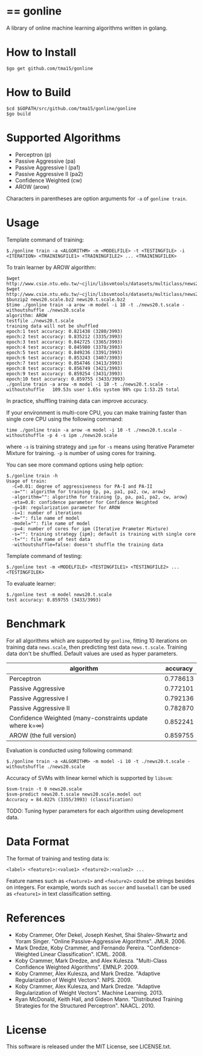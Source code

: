 ==
gonline
==
A library of online machine learning algorithms written in golang.

How to Install
==
```
$go get github.com/tma15/gonline
```

How to Build
==
```
$cd $GOPATH/src/github.com/tma15/gonline/gonline
$go build
```

Supported Algorithms
==
- Perceptron (p)
- Passive Aggressive (pa)
- Passive Aggressive I (pa1)
- Passive Aggressive II (pa2)
- Confidence Weighted (cw)
- AROW (arow)

Characters in parentheses are option arguments for `-a` of `gonline train`.


Usage
==
Template command of training:
```
$./gonline train -a <ALGORITHM> -m <MODELFILE> -t <TESTINGFILE> -i <ITERATION> <TRAININGFILE1> <TRAININGFILE2> ... <TRAININGFILEK>
```

To train learner by AROW algorithm:
```
$wget http://www.csie.ntu.edu.tw/~cjlin/libsvmtools/datasets/multiclass/news20.scale.bz2
$wget http://www.csie.ntu.edu.tw/~cjlin/libsvmtools/datasets/multiclass/news20.t.scale.bz2
$bunzip2 news20.scale.bz2 news20.t.scale.bz2
$time ./gonline train -a arow -m model -i 10 -t ./news20.t.scale -withoutshuffle ./news20.scale
algorithm: AROW
testfile ./news20.t.scale
training data will not be shuffled
epoch:1 test accuracy: 0.821438 (3280/3993)
epoch:2 test accuracy: 0.835212 (3335/3993)
epoch:3 test accuracy: 0.842725 (3365/3993)
epoch:4 test accuracy: 0.845980 (3378/3993)
epoch:5 test accuracy: 0.849236 (3391/3993)
epoch:6 test accuracy: 0.853243 (3407/3993)
epoch:7 test accuracy: 0.854746 (3413/3993)
epoch:8 test accuracy: 0.856749 (3421/3993)
epoch:9 test accuracy: 0.859254 (3431/3993)
epoch:10 test accuracy: 0.859755 (3433/3993)
./gonline train -a arow -m model -i 10 -t ./news20.t.scale -withoutshuffle   109.53s user 1.65s system 98% cpu 1:53.25 total
```

In practice, shuffling training data can improve accuracy.

If your environment is multi-core CPU, you can make training faster than single core CPU using the following command:
```
time ./gonline train -a arow -m model -i 10 -t ./news20.t.scale -withoutshuffle -p 4 -s ipm ./news20.scale
```

where `-s` is training strategy and `ipm` for `-s` means using Iterative Parameter Mixture for training. `-p` is number of using cores for training.

You can see more command options using help option:

```
$./gonline train -h
Usage of train:
  -C=0.01: degree of aggressiveness for PA-I and PA-II
  -a="": algorithm for training {p, pa, pa1, pa2, cw, arow}
  -algorithm="": algorithm for training {p, pa, pa1, pa2, cw, arow}
  -eta=0.8: confidence parameter for Confidence Weighted
  -g=10: regularization parameter for AROW
  -i=1: number of iterations
  -m="": file name of model
  -model="": file name of model
  -p=4: number of cores for ipm (Iterative Prameter Mixture)
  -s="": training strategy {ipm}; default is training with single core
  -t="": file name of test data
  -withoutshuffle=false: doesn't shuffle the training data
```

Template command of testing:
```
$./gonline test -m <MODELFILE> <TESTINGFILE1> <TESTINGFILE2> ... <TESTINGFILEK>
```

To evaluate learner:

```
$./gonline test -m model news20.t.scale
test accuracy: 0.859755 (3433/3993)
```

Benchmark
==
For all algorithms which are supported by `gonline`, fitting 10 iterations on training data `news.scale`, then predicting test data `news.t.scale`. Training data don't be shuffled. Default values are used as hyper parameters.

|algorithm|accuracy|
|---------|--------|
|Perceptron|0.778613|
|Passive Aggressive|0.772101|
|Passive Aggressive I|0.792136|
|Passive Aggressive II|0.782870|
|Confidence Weighted (many-constraints update where k=∞)|0.852241|
|AROW (the full version)|0.859755|

Evaluation is conducted using following command:
```
$./gonline train -a <ALGORITHM> -m model -i 10 -t ./news20.t.scale -withoutshuffle ./news20.scale
```

Accuracy of SVMs with linear kernel which is supported by `libsvm`:
```
$svm-train -t 0 news20.scale
$svm-predict news20.t.scale news20.scale.model out
Accuracy = 84.022% (3355/3993) (classification)
```

TODO: Tuning hyper parameters for each algorithm using development data.

Data Format
==
The format of training and testing data is:

```
<label> <feature1>:<value1> <feature2>:<value2> ...
```

Feature names such as `<feature1>` and `<feature2>` could be strings besides on integers. For example, words such as `soccer` and `baseball` can be used as `<feature1>` in text classification setting.

References
==
- Koby Crammer, Ofer Dekel, Joseph Keshet, Shai Shalev-Shwartz and Yoram Singer. "Online Passive-Aggressive Algorithms". JMLR. 2006.
- Mark Dredze, Koby Crammer, and Fernando Pereira. "Confidence-Weighted Linear Classification". ICML. 2008.
- Koby Crammer, Mark Dredze, and Alex Kulesza. "Multi-Class Confidence Weighted Algorithms". EMNLP. 2009.
- Koby Crammer, Alex Kulesza, and Mark Dredze. "Adaptive Regularization of Weight Vectors". NIPS. 2009.
- Koby Crammer, Alex Kulesza, and Mark Dredze. "Adaptive Regularization of Weight Vectors". Machine Learning. 2013.
- Ryan McDonald, Keith Hall, and Gideon Mann. "Distributed Training Strategies for the Structured Perceptron". NAACL. 2010.

License
==
This software is released under the MIT License, see LICENSE.txt.
